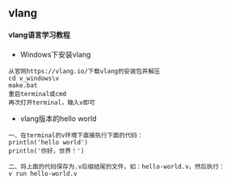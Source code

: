 ## vlang
#### vlang语言学习教程
* Windows下安装vlang
```
从官网https://vlang.io/下载vlang的安装包并解压
cd v_windows\v
make.bat
重启terminal或cmd
再次打开terminal，输入v即可
```
* vlang版本的hello world
```
一、在terminal的v环境下直接执行下面的代码：
println('hello world')
println('你好，世界！')

二、将上面的代码保存为.v后缀结尾的文件，如：hello-world.v，然后执行：
v run hello-world.v
```